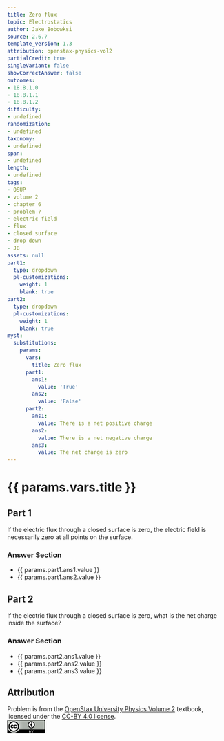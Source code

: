 ```yaml
---
title: Zero flux
topic: Electrostatics
author: Jake Bobowksi
source: 2.6.7
template_version: 1.3
attribution: openstax-physics-vol2
partialCredit: true
singleVariant: false
showCorrectAnswer: false
outcomes:
- 18.8.1.0
- 18.8.1.1
- 18.8.1.2
difficulty:
- undefined
randomization:
- undefined
taxonomy:
- undefined
span:
- undefined
length:
- undefined
tags:
- OSUP
- volume 2
- chapter 6
- problem 7
- electric field
- flux
- closed surface
- drop down
- JB
assets: null
part1:
  type: dropdown
  pl-customizations:
    weight: 1
    blank: true
part2:
  type: dropdown
  pl-customizations:
    weight: 1
    blank: true
myst:
  substitutions:
    params:
      vars:
        title: Zero flux
      part1:
        ans1:
          value: 'True'
        ans2:
          value: 'False'
      part2:
        ans1:
          value: There is a net positive charge
        ans2:
          value: There is a net negative charge
        ans3:
          value: The net charge is zero
---
```

# {{ params.vars.title }}

## Part 1

If the electric flux through a closed surface is zero, the electric field is necessarily zero at all points on the surface.

### Answer Section

- {{ params.part1.ans1.value }}
- {{ params.part1.ans2.value }}

## Part 2

If the electric flux through a closed surface is zero, what is the net charge inside the surface?

### Answer Section

- {{ params.part2.ans1.value }}
- {{ params.part2.ans2.value }}
- {{ params.part2.ans3.value }}

## Attribution

Problem is from the [OpenStax University Physics Volume 2](https://openstax.org/details/books/university-physics-volume-2) textbook, licensed under the [CC-BY 4.0 license](https://creativecommons.org/licenses/by/4.0/).<br>![Image representing the Creative Commons 4.0 BY license.](https://raw.githubusercontent.com/firasm/bits/master/by.png)